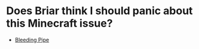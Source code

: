 # Does Briar think I should panic about this Minecraft issue?

- [Bleeding Pipe](https://github.com/nanonestor/should-I-panic/blob/main/issues/bleeding-pipe.md)
